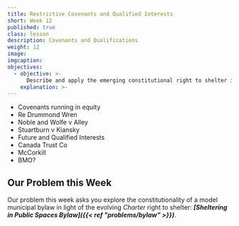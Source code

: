 ```yaml
---
title: Restrictive Covenants and Qualified Interests
short: Week 12
published: true
class: lesson
description: Covenants and Qualifications
weight: 12
image: 
imgcaption: 
objectives:
  - objective: >-
      Describe and apply the emerging constitutional right to shelter in Canada and distinguish between those aspects of the doctrine that are settle law and those that are still in flux.
    explanation: >-
---
```


- Covenants running in equity
- Re Drummond Wren
- Noble and Wolfe v Alley
- Stuartburn v Kiansky
- Future and Qualified Interests
- Canada Trust Co
- McCorkill
- BMO? 

## Our Problem this Week

Our problem this week asks you explore the constitutionality of a model municipal bylaw in light of the evolving *Charter* right to shelter: ***[Sheltering in Public Spaces Bylaw]({{< ref "problems/bylaw" >}})***.